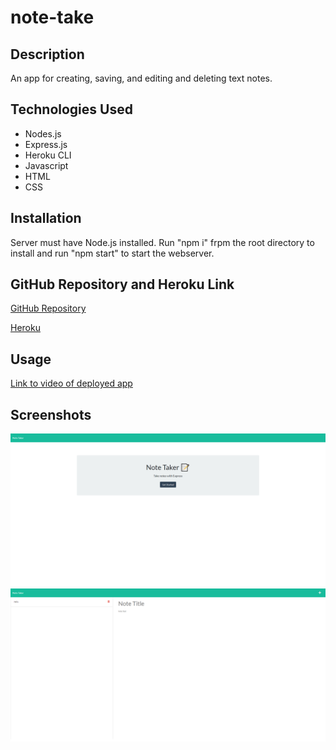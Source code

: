 # note-take

## Description
An app for creating, saving, and editing and deleting text notes.

## Technologies Used
* Nodes.js
* Express.js
* Heroku CLI
* Javascript
* HTML
* CSS

## Installation
Server must have Node.js installed.  Run "npm i" frpm the root directory to install and run "npm start" to start the webserver.

## GitHub Repository and Heroku Link
[GitHub Repository](https://github.com/adambowers09/note-take)

[Heroku](https://note-keeper-09.herokuapp.com/)

## Usage
[Link to video of deployed app](https://drive.google.com/open?id=1UZc--evgk4voQxoO7D2Uu6oy4ZPKFnJ-&authuser=adambowers09%40live.com&usp=drive_fs)

## Screenshots
![demo of note-taker app1](./screenshots/screencapture001.png)
![demo of note-taker app2](./screenshots/screencapture002.png)